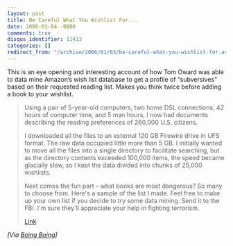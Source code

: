 ```yaml
---
layout: post
title: Be Careful What You Wishlist For...
date: 2006-01-04 -0800
comments: true
disqus_identifier: 11413
categories: []
redirect_from: "/archive/2006/01/03/be-careful-what-you-wishlist-for.aspx/"
---
```


This is an eye opening and interesting account of how Tom Oward was able
to data mine Amazon’s wish list database to get a profile of
“subversives” based on their requested reading list. Makes you think
twice before adding a book to your wishlist.

> Using a pair of 5-year-old computers, two home DSL connections, 42
> hours of computer time, and 5 man hours, I now had documents
> describing the reading preferences of 260,000 U.S. citizens.
>
> I downloaded all the files to an external 120 GB Firewire drive in UFS
> format. The raw data occupied little more than 5 GB. I initially
> wanted to move all the files into a single directory to facilitate
> searching, but as the directory contents exceeded 100,000 items, the
> speed became glacially slow, so I kept the data divided into chunks of
> 25,000 wishlists.
>
> Next comes the fun part – what books are most dangerous? So many to
> choose from. Here's a sample of the list I made. Feel free to make up
> your own list if you decide to try some data mining. Send it to the
> FBI. I'm sure they'll appreciate your help in fighting terrorism.
>
> [Link](http://www.applefritter.com/bannedbooks)

*[Via [Boing
Boing](http://www.boingboing.net/2006/01/04/data_mining_101_find.html)]*

